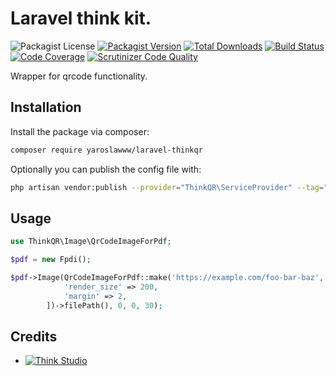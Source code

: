 # Laravel think kit.

![Packagist License](https://img.shields.io/packagist/l/yaroslawww/laravel-thinkqr?color=%234dc71f)
[![Packagist Version](https://img.shields.io/packagist/v/yaroslawww/laravel-thinkqr)](https://packagist.org/packages/yaroslawww/laravel-thinkqr)
[![Total Downloads](https://img.shields.io/packagist/dt/yaroslawww/laravel-thinkqr)](https://packagist.org/packages/yaroslawww/laravel-thinkqr)
[![Build Status](https://scrutinizer-ci.com/g/yaroslawww/laravel-thinkqr/badges/build.png?b=main)](https://scrutinizer-ci.com/g/yaroslawww/laravel-thinkqr/build-status/main)
[![Code Coverage](https://scrutinizer-ci.com/g/yaroslawww/laravel-thinkqr/badges/coverage.png?b=main)](https://scrutinizer-ci.com/g/yaroslawww/laravel-thinkqr/?branch=main)
[![Scrutinizer Code Quality](https://scrutinizer-ci.com/g/yaroslawww/laravel-thinkqr/badges/quality-score.png?b=main)](https://scrutinizer-ci.com/g/yaroslawww/laravel-thinkqr/?branch=main)

Wrapper for qrcode functionality.

## Installation

Install the package via composer:

```bash
composer require yaroslawww/laravel-thinkqr
```

Optionally you can publish the config file with:

```bash
php artisan vendor:publish --provider="ThinkQR\ServiceProvider" --tag="config"
```

## Usage

```php
use ThinkQR\Image\QrCodeImageForPdf;

$pdf = new Fpdi();

$pdf->Image(QrCodeImageForPdf::make('https://example.com/foo-bar-baz', [
            'render_size' => 200,
            'margin' => 2,
        ])->filePath(), 0, 0, 30);

```

## Credits

- [![Think Studio](https://yaroslawww.github.io/images/sponsors/packages/logo-think-studio.png)](https://think.studio/) 
